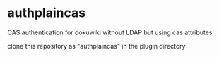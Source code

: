 authplaincas
===========

CAS authentication for dokuwiki without LDAP but using cas attributes

clone this repository as "authplaincas" in the plugin directory
